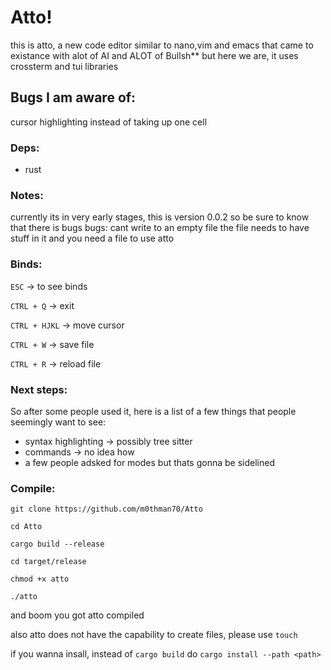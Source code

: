 # Atto!

this is atto, a new code editor similar to nano,vim and emacs that came to existance with alot of AI and ALOT of Bullsh** but here we are, it uses crossterm and tui libraries


## Bugs I am aware of:

cursor highlighting instead of taking up one cell


### Deps:

  - rust
    
### Notes:

currently its in very early stages, this is version 0.0.2 so be sure to know that there is bugs 
bugs: cant write to an empty file the file needs to have stuff in it and you need a file to use atto

### Binds:

`ESC` -> to see binds

`CTRL + Q` -> exit

`CTRL + HJKL` -> move cursor

`CTRL + W` -> save file

`CTRL + R` -> reload file

### Next steps:

So after some people used it, here is a list of a few things that people seemingly want to see:

- syntax highlighting -> possibly tree sitter
- commands -> no idea how
- a few people adsked for modes but thats gonna be sidelined

### Compile:

`git clone https://github.com/m0thman70/Atto`

`cd Atto`

`cargo build --release`

`cd target/release`

`chmod +x atto`

`./atto`

and boom you got atto compiled

also atto does not have the capability to create files, please use `touch`  

if you wanna insall, instead of `cargo build` do `cargo install --path <path>`
